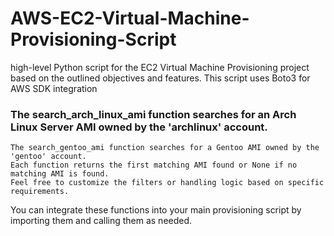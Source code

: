# AWS-EC2-Virtual-Machine-Provisioning-Script
 high-level Python script for the EC2 Virtual Machine Provisioning project based on the outlined objectives and features. This script uses Boto3 for AWS SDK integration



###     The search_arch_linux_ami function searches for an Arch Linux Server AMI owned by the 'archlinux' account.
    The search_gentoo_ami function searches for a Gentoo AMI owned by the 'gentoo' account.
    Each function returns the first matching AMI found or None if no matching AMI is found.
    Feel free to customize the filters or handling logic based on specific requirements.

You can integrate these functions into your main provisioning script by importing them and calling them as needed.
